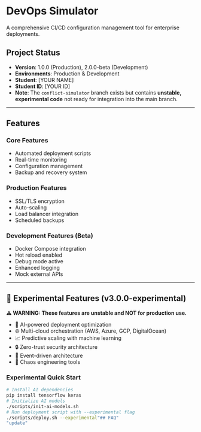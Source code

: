 # DevOps Simulator

A comprehensive CI/CD configuration management tool for enterprise deployments.

## Project Status
- **Version**: 1.0.0 (Production), 2.0.0-beta (Development)
- **Environments**: Production & Development
- **Student**: [YOUR NAME]
- **Student ID**: [YOUR ID]
- **Note**: The `conflict-simulator` branch exists but contains **unstable, experimental code** not ready for integration into the main branch.

---

## Features

### Core Features
- Automated deployment scripts
- Real-time monitoring
- Configuration management
- Backup and recovery system

### Production Features
- SSL/TLS encryption
- Auto-scaling
- Load balancer integration
- Scheduled backups

### Development Features (Beta)
- Docker Compose integration
- Hot reload enabled
- Debug mode active
- Enhanced logging
- Mock external APIs

---

## 🧪 Experimental Features (v3.0.0-experimental)
**⚠️ WARNING: These features are unstable and NOT for production use.**

- 🤖 AI-powered deployment optimization
- 🌐 Multi-cloud orchestration (AWS, Azure, GCP, DigitalOcean)
- 📈 Predictive scaling with machine learning
- 🔒 Zero-trust security architecture
- 🌊 Event-driven architecture
- 🎯 Chaos engineering tools

### Experimental Quick Start
```bash
# Install AI dependencies
pip install tensorflow keras
# Initialize AI models
./scripts/init-ai-models.sh
# Run deployment script with --experimental flag
./scripts/deploy.sh --experimental"## FAQ" 
"update" 
